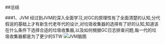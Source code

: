 ##总结

###1、JVM
经过到JVM的深入全面学习,对GC的原理性有了全面清楚的认知,分代假说的基础上才有新生代老年代的设计,对垃圾收集器的选择有了好的认知,知道该在什么条件下选择合适的垃圾收集器,以及如何根据GC日志排查问题,每一代的垃圾收集器都是为了更少的STW
![JVM脑图](/week14/JVM.xmind)